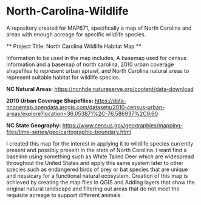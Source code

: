 # North-Carolina-Wildlife
A repository created for MAP671, specifically a map of North Carolina and areas with enough acreage for specific wildlife species.

** Project Title: North Carolina Wildlife Habitat Map **

Information to be used in the map includes, A basemap used for census information and a basemap of north carolina, 2010 urban coverage shapefiles to represent urban sprawl, and North Carolina natural areas to represent suitable habitat for wildlife species.

**NC Natural Areas:** https://ncnhde.natureserve.org/content/data-download

**2010 Urban Coverage Shapefiles:** https://data-nconemap.opendata.arcgis.com/datasets/2010-census-urban-areas/explore?location=36.053871%2C-76.586937%2C9.60

**NC State Geography:** https://www.census.gov/geographies/mapping-files/time-series/geo/cartographic-boundary.html

I created this map for the interest in applying it to wildlife species currently present and possibly present in the state of North Carolina. I want find a baseline using something such as White Tailed Deer which are widespread throughout the United States and apply this same system later to other species such as endangered birds of prey or bat species that are unique and nessicary for a functional natural ecosystem. Creation of this map is achieved by creating the map files in QGIS and Adding layers that show the original natural landscape and filtering out areas that do not meet the requisite acreage to support different animals.
